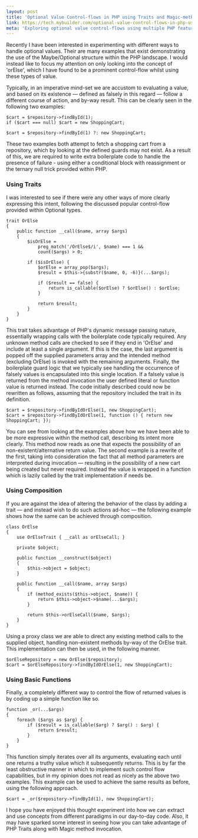 ```yaml
---
layout: post
title: 'Optional Value Control-flows in PHP using Traits and Magic-methods'
link: https://tech.mybuilder.com/optional-value-control-flows-in-php-using-traits-and-magic-methods/
meta: 'Exploring optional value control-flows using multiple PHP features'
---
```


Recently I have been interested in experimenting with different ways to handle optional values.
Their are many examples that exist demonstrating the use of the Maybe/Optional structure within the PHP landscape.
I would instead like to focus my attention on only looking into the concept of 'orElse', which I have found to be a prominent control-flow whilst using these types of value.

<!--more-->

Typically, in an imperative mind-set we are accustom to evaluating a value, and based on its existence — defined as falsely in this regard — follow a different course of action, and by-way result.
This can be clearly seen in the following two examples:

```php?start_inline=1
$cart = $repository->findById(1);
if ($cart === null) $cart = new ShoppingCart;

$cart = $repository->findById(1) ?: new ShoppingCart;
```

These two examples both attempt to fetch a shopping cart from a repository, which by looking at the defined guards may not exist.
As a result of this, we are required to write extra boilerplate code to handle the presence of failure - using either a conditional block with reassignment or the ternary null trick provided within PHP.

### Using Traits

I was interested to see if there were any other ways of more clearly expressing this intent, following the discussed popular control-flow provided within Optional types.

```php?start_inline=1
trait OrElse
{
    public function __call($name, array $args)
    {
        $isOrElse =
            preg_match('/OrElse$/i', $name) === 1 &&
            count($args) > 0;

        if ($isOrElse) {
            $orElse = array_pop($args);
            $result = $this->{substr($name, 0, -6)}(...$args);

            if ($result == false) {
                return is_callable($orElse) ? $orElse() : $orElse;
            }

            return $result;
        }
    }
}
```

This trait takes advantage of PHP's dynamic message passing nature, essentially wrapping calls with the boilerplate code typically required.
Any unknown method calls are checked to see if they end in 'OrElse' and include at least a single argument.
If this is the case, the last argument is popped off the supplied parameters array and the intended method (excluding OrElse) is invoked with the remaining arguments.
Finally, the boilerplate guard logic that we typically see handling the occurrence of falsely values is encapsulated into this single location.
If a falsely value is returned from the method invocation the user defined literal or function value is returned instead.
The code initially described could now be rewritten as follows, assuming that the repository included the trait in its definition.

```php?start_inline=1
$cart = $repository->findByIdOrElse(1, new ShoppingCart);
$cart = $repository->findByIdOrElse(1, function () { return new ShoppingCart; });
```

You can see from looking at the examples above how we have been able to be more expressive within the method call, describing its intent more clearly. This method now reads as one that expects the possibility of an non-existent/alternative return value. The second example is a rewrite of the first, taking into consideration the fact that all method parameters are interpreted during invocation — resulting in the possibility of a new cart being created but never required. Instead the value is wrapped in a function which is lazily called by the trait implementation if needs be.

### Using Composition

If you are against the idea of altering the behavior of the class by adding a trait — and instead wish to do such actions ad-hoc — the following example shows how the same can be achieved through composition.

```php?start_inline=1
class OrElse
{
    use OrElseTrait { __call as orElseCall; }

    private $object;

    public function __construct($object)
    {
        $this->object = $object;
    }

    public function __call($name, array $args)
    {
        if (method_exists($this->object, $name)) {
            return $this->object->$name(...$args);
        }

        return $this->orElseCall($name, $args);
    }
}
```

Using a proxy class we are able to direct any existing method calls to the supplied object, handling non-existent methods by-way of the OrElse trait.
This implementation can then be used, in the following manner.

```php?start_inline=1
$orElseRepository = new OrElse($repository);
$cart = $orElseRepository->findByIdOrElse(1, new ShoppingCart);
```

### Using Basic Functions

Finally, a completely different way to control the flow of returned values is by coding up a simple function like so.

```php?start_inline=1
function _or(...$args)
{
    foreach ($args as $arg) {
        if ($result = is_callable($arg) ? $arg() : $arg) {
            return $result;
        }
    }
}
```

This function simply iterates over all its arguments, evaluating each until one returns a truthy value which it subsequently returns.
This is by far the least obstructive manner in which to implement such control flow capabilities, but in my opinion does not read as nicely as the above two examples.
This example can be used to achieve the same results as before, using the following approach.

```php?start_inline=1
$cart = _or($repository->findById(1), new ShoppingCart);
```

I hope you have enjoyed this thought experiment into how we can extract and use concepts from different paradigms in our day-to-day code.
Also, it may have sparked some interest in seeing how you can take advantage of PHP Traits along with Magic method invocation.

